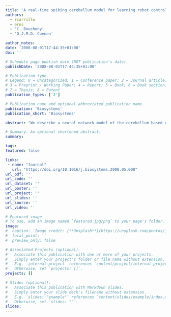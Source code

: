 ```yaml
---
title: 'A real-time spiking cerebellum model for learning robot control'
authors:
  - rcarrillo
  - eros
  - 'C. Boucheny'
  - 'O.J.M.D. Coenen'

author_notes:
date: '2008-08-01T17:44:35+01:00'
doi: ''

# Schedule page publish date (NOT publication's date).
publishDate: '2008-08-01T17:44:35+01:00'

# Publication type.
# Legend: 0 = Uncategorized; 1 = Conference paper; 2 = Journal article;
# 3 = Preprint / Working Paper; 4 = Report; 5 = Book; 6 = Book section;
# 7 = Thesis; 8 = Patent
publication_types: ['2']

# Publication name and optional abbreviated publication name.
publication: 'Biosystems'
publication_short: 'Biosystems'

abstract: "We describe a neural network model of the cerebellum based on integrate-and-fire spiking neurons with conductance-based synapses. The neuron characteristics are derived from our earlier detailed models of the different cerebellar neurons. We tested the cerebellum model in a real-time control application with a robotic platform. Delays were introduced in the different sensorimotor pathways according to the biological system. The main plasticity in the cerebellar model is a spike-timing dependent plasticity (STDP) at the parallel fiber to Purkinje cell connections. This STDP is driven by the inferior olive (IO) activity, which encodes an error signal using a novel probabilistic low frequency model. We demonstrate the cerebellar model in a robot control system using a target-reaching task. We test whether the system learns to reach different target positions in a non-destructive way, therefore abstracting a general dynamics model. To test the system's ability to self-adapt to different dynamical situations, we present results obtained after changing the dynamics of the robotic platform significantly (its friction and load). The experimental results show that the cerebellar-based system is able to adapt dynamically to different contexts."

# Summary. An optional shortened abstract.
summary:

tags:
featured: false

links:
 - name: "Journal"
   url: "https://doi.org/10.1016/j.biosystems.2008.05.008"
url_pdf: ''
url_code: ''
url_dataset: ''
url_poster: ''
url_project: ''
url_slides: ''
url_source: ''
url_video: ''

# Featured image
# To use, add an image named `featured.jpg/png` to your page's folder.
image:
#  caption: 'Image credit: [**Unsplash**](https://unsplash.com/photos/jdD8gXaTZsc)'
#  focal_point: ''
#  preview_only: false

# Associated Projects (optional).
#   Associate this publication with one or more of your projects.
#   Simply enter your project's folder or file name without extension.
#   E.g. `internal-project` references `content/project/internal-project/index.md`.
#   Otherwise, set `projects: []`.
projects: []

# Slides (optional).
#   Associate this publication with Markdown slides.
#   Simply enter your slide deck's filename without extension.
#   E.g. `slides: "example"` references `content/slides/example/index.md`.
#   Otherwise, set `slides: ""`.
slides:
---
```

